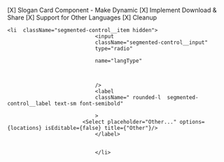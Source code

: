 [X] Slogan Card Component - Make Dynamic
[X] Implement Download & Share
[X] Support for Other Languages
[X] Cleanup

	<li  className="segmented-control__item hidden">
								<input
								className="segmented-control__input"
								type="radio"
							 
								name="langType"
								 
							 
							 
								/>
								<label
								className=" rounded-l  segmented-control__label text-sm font-semibold"
							
								>
							<Select placeholder="Other..." options={locations} isEditable={false} title={"Other"}/>
								</label>


								</li>
